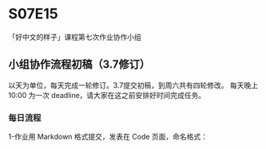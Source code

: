# S07E15
「好中文的样子」课程第七次作业协作小组

## 小组协作流程初稿（3.7修订）

以天为单位，每天完成一轮修订。3.7提交初稿，到周六共有四轮修改。
每天晚上10:00 为一次 deadline，请大家在这之前安排好时间完成任务。

### 每日流程
1-作业用 Markdown 格式提交，发表在 Code 页面，命名格式：
